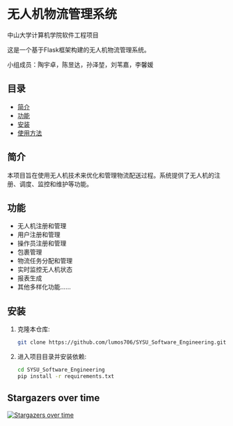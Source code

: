 # 无人机物流管理系统

中山大学计算机学院软件工程项目

这是一个基于Flask框架构建的无人机物流管理系统。

小组成员：陶宇卓，陈昱达，孙泽堃，刘苇嘉，李馨媛

## 目录

- [简介](#简介)
- [功能](#功能)
- [安装](#安装)
- [使用方法](#使用方法)

## 简介

本项目旨在使用无人机技术来优化和管理物流配送过程。系统提供了无人机的注册、调度、监控和维护等功能。

## 功能

- 无人机注册和管理
- 用户注册和管理
- 操作员注册和管理
- 包裹管理
- 物流任务分配和管理
- 实时监控无人机状态
- 报表生成
- 其他多样化功能......

## 安装

1. 克隆本仓库:
   ```bash
   git clone https://github.com/lumos706/SYSU_Software_Engineering.git

2. 进入项目目录并安装依赖:
   ```bash
   cd SYSU_Software_Engineering
   pip install -r requirements.txt


## Stargazers over time
[![Stargazers over time](https://starchart.cc/lumos706/SYSU_Software_Engineering.svg?variant=adaptive)](https://starchart.cc/lumos706/SYSU_Software_Engineering)
